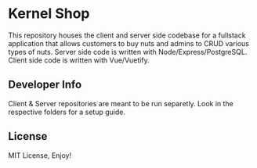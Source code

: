 # Kernel Shop

This repository houses the client and server side codebase for a fullstack application that allows customers to buy nuts and admins to CRUD various types of nuts. Server side code is written with Node/Express/PostgreSQL. Client side code is written with Vue/Vuetify. 


Developer Info
--

Client & Server repositories are meant to be run separetly. Look in the respective folders for a setup guide.

License 
--

MIT License, Enjoy!
